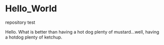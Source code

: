 # Hello_World
repository test

Hello. What is better than having a hot dog plenty of mustard...well, having a hotdog plenty of ketchup.
